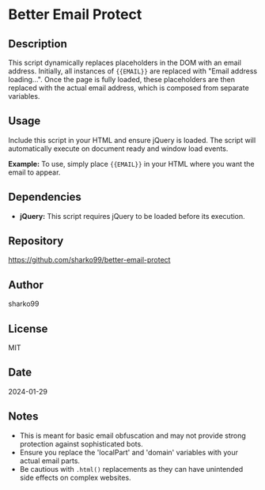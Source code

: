 # Better Email Protect

## Description
This script dynamically replaces placeholders in the DOM with an email address. Initially, all instances of `{{EMAIL}}` are replaced with "Email address loading...". Once the page is fully loaded, these placeholders are then replaced with the actual email address, which is composed from separate variables.

## Usage
Include this script in your HTML and ensure jQuery is loaded. The script will automatically execute on document ready and window load events.

**Example:**
To use, simply place `{{EMAIL}}` in your HTML where you want the email to appear.

## Dependencies
- **jQuery:** This script requires jQuery to be loaded before its execution.

## Repository
https://github.com/sharko99/better-email-protect

## Author
sharko99

## License
MIT

## Date
2024-01-29

## Notes
- This is meant for basic email obfuscation and may not provide strong protection against sophisticated bots.
- Ensure you replace the 'localPart' and 'domain' variables with your actual email parts.
- Be cautious with `.html()` replacements as they can have unintended side effects on complex websites.
